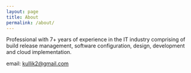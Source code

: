 ```yaml
---
layout: page
title: About
permalink: /about/
---
```


Professional with 7+ years of experience in the IT industry comprising of build release
management, software configuration, design, development and cloud implementation.

email: kullik2@gmail.com
